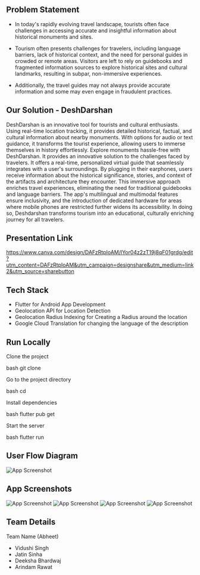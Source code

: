 ## Problem Statement

- In today's rapidly evolving travel landscape, tourists often face challenges in accessing accurate and insightful information about historical monuments and sites.

- Tourism often presents challenges for travelers, including language barriers, lack of historical context, and the need for personal guides in crowded or remote areas. Visitors are left to rely on guidebooks and fragmented information sources to explore historical sites and cultural landmarks, resulting in subpar, non-immersive experiences.

- Additionally, the travel guides may not always provide accurate information and some may even engage in fraudulent practices.
## Our Solution - DeshDarshan

DeshDarshan is an innovative tool for tourists and cultural enthusiasts. Using real-time location tracking, it provides detailed historical, factual, and cultural information about nearby monuments. With options for audio or text guidance, it transforms the tourist experience, allowing users to immerse themselves in history effortlessly. Explore monuments hassle-free with DeshDarshan. It provides an innovative solution to the challenges faced by travelers. It offers a real-time, personalized virtual guide that seamlessly integrates with a user's surroundings. By plugging in their earphones, users receive information about the historical significance, stories, and context of the artifacts and architecture they encounter. This immersive approach enriches travel experiences, eliminating the need for traditional guidebooks and language barriers. The app's multilingual and multimodal features ensure inclusivity, and the introduction of dedicated hardware for areas where mobile phones are restricted further widens its accessibility. In doing so, Deshdarshan transforms tourism into an educational, culturally enriching journey for all travelers.

## Presentation Link

https://www.canva.com/design/DAFzRtpIoAM/lYor04z2zT19j8qF01grdg/edit?utm_content=DAFzRtpIoAM&utm_campaign=designshare&utm_medium=link2&utm_source=sharebutton

## Tech Stack

- Flutter for Android App Development
- Geolocation API for Location Detection
- Geolocation Radius Indexing for Creating a Radius around the location
- Google Cloud Translation for changing the language of the description


## Run Locally

Clone the project

bash
  git clone 

Go to the project directory

bash
  cd 

Install dependencies

bash
  flutter pub get

Start the server

bash
  flutter run

## User Flow Diagram

![App Screenshot](https://i.ibb.co/tsCvM5F/Whats-App-Image-2023-11-05-at-9-20-38-AM.jpg)

## App Screenshots

![App Screenshot](https://i.ibb.co/mcxsrHZ/pic4.jpg)
![App Screenshot](https://i.ibb.co/GMHCZVL/pic3.jpg)
![App Screenshot](https://i.ibb.co/0j77n7Q/pic2.jpg)
![App Screenshot](https://i.ibb.co/zs2rb1T/pic1.jpg)

## Team Details

Team Name (Abheet)

- Vidushi Singh
- Jatin Sinha
- Deeksha Bhardwaj
- Arindam Rawat
